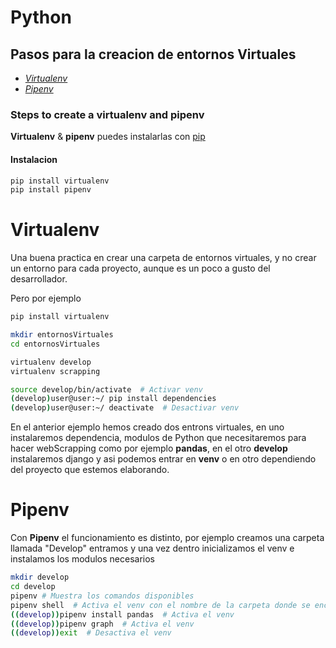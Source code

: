 # Python

## Pasos para la creacion de entornos Virtuales
- [*Virtualenv*](#virtualenv)
- [*Pipenv*](#pipenv)
### Steps to create a virtualenv and pipenv


**Virtualenv** & **pipenv** puedes instalarlas con [pip](https://pypi.org/project/pip/)

#### Instalacion
```bash
pip install virtualenv
pip install pipenv
```


# Virtualenv

Una buena practica en crear una carpeta de entornos virtuales, y no crear un entorno para cada proyecto, aunque es un poco a gusto del desarrollador.

Pero por ejemplo
```bash
pip install virtualenv

mkdir entornosVirtuales
cd entornosVirtuales

virtualenv develop 
virtualenv scrapping

source develop/bin/activate  # Activar venv
(develop)user@user:~/ pip install dependencies
(develop)user@user:~/ deactivate  # Desactivar venv
```
En el anterior ejemplo hemos creado dos entrons virtuales, en uno instalaremos dependencia, modulos de Python que necesitaremos para hacer webScrapping como por ejemplo **pandas**, en el otro **develop** instalaremos django y asi podemos entrar en **venv** o en otro dependiendo del proyecto que estemos elaborando.

# Pipenv

Con **Pipenv** el funcionamiento es distinto, por ejemplo creamos una carpeta llamada "Develop" entramos y una vez dentro inicializamos el venv e instalamos los modulos necesarios

```bash
mkdir develop
cd develop
pipenv # Muestra los comandos disponibles
pipenv shell  # Activa el venv con el nombre de la carpeta donde se encuentra
((develop))pipenv install pandas  # Activa el venv
((develop))pipenv graph  # Activa el venv
((develop))exit  # Desactiva el venv

```
